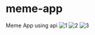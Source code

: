# meme-app
Meme App using api
![1](https://user-images.githubusercontent.com/66880935/120889975-9587fa80-c61d-11eb-925c-7b4537744bfc.jpg)
![2](https://user-images.githubusercontent.com/66880935/120889978-9882eb00-c61d-11eb-843c-faec01660e0e.jpg)
![3](https://user-images.githubusercontent.com/66880935/120889979-9b7ddb80-c61d-11eb-979a-69fdd12f1fb6.jpg)
